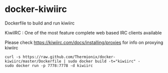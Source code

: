 docker-kiwiirc
==============

Dockerfile to build and run kiwiirc

KiwiIRC : One of the most feature complete web based IRC clients available

Please check https://kiwiirc.com/docs/installing/proxies for info on proxying kiwiirc

    curl -s https://raw.github.com/Thermionix/docker-kiwiirc/master/Dockerfile | sudo docker build -t="kiwiirc" -
    sudo docker run -p 7778:7778 -d kiwiirc
